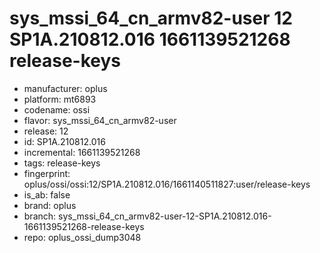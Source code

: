 # sys_mssi_64_cn_armv82-user 12 SP1A.210812.016 1661139521268 release-keys
- manufacturer: oplus
- platform: mt6893
- codename: ossi
- flavor: sys_mssi_64_cn_armv82-user
- release: 12
- id: SP1A.210812.016
- incremental: 1661139521268
- tags: release-keys
- fingerprint: oplus/ossi/ossi:12/SP1A.210812.016/1661140511827:user/release-keys
- is_ab: false
- brand: oplus
- branch: sys_mssi_64_cn_armv82-user-12-SP1A.210812.016-1661139521268-release-keys
- repo: oplus_ossi_dump3048
